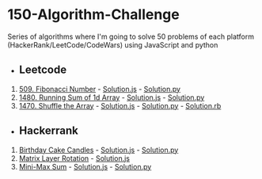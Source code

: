# 150-Algorithm-Challenge

Series of algorithms where I'm going to solve 50 problems of each platform (HackerRank/LeetCode/CodeWars) using JavaScript and python

* ## Leetcode
1. [509. Fibonacci Number](https://leetcode.com/problems/fibonacci-number/) - [Solution.js](https://github.com/rogive/150-algorithm-challenge/blob/master/src/fibonacci_number/index.js) - [Solution.py](https://github.com/rogive/150-algorithm-challenge/blob/master/src/fibonacci_number/index.py)
1. [1480. Running Sum of 1d Array](https://leetcode.com/problems/running-sum-of-1d-array/) - [Solution.js](https://github.com/rogive/150-algorithm-challenge/blob/master/src/running_sum_array/index.js) - [Solution.py](https://github.com/rogive/150-algorithm-challenge/blob/master/src/running_sum_array/index.py)
1. [1470. Shuffle the Array](https://leetcode.com/problems/shuffle-the-array/) - [Solution.js](https://github.com/rogive/150-algorithm-challenge/blob/master/src/shuffle-the-array/index.js) - [Solution.py](https://github.com/rogive/150-algorithm-challenge/blob/master/src/shuffle-the-array/index.py) - [Solution.rb](https://github.com/rogive/150-algorithm-challenge/blob/master/src/shuffle-the-array/index.rb)

* ## Hackerrank
1. [Birthday Cake Candles](https://www.hackerrank.com/challenges/birthday-cake-candles/problem) - [Solution.js](https://github.com/rogive/150-algorithm-challenge/blob/master/src/birthday_cake_candles/index.js) - [Solution.py](https://github.com/rogive/150-algorithm-challenge/blob/master/src/birthday_cake_candles/index.py)
1. [Matrix Layer Rotation](https://www.hackerrank.com/challenges/matrix-rotation-algo/problem) - [Solution.js](https://github.com/rogive/150-algorithm-challenge/blob/master/src/matrix_layer_rotation/index.js)
1. [Mini-Max Sum](https://www.hackerrank.com/challenges/mini-max-sum/problem) - [Solution.js](https://github.com/rogive/150-algorithm-challenge/blob/master/src/mini_max_sum/index.js) - [Solution.py](https://github.com/rogive/150-algorithm-challenge/blob/master/src/mini_max_sum/index.py)